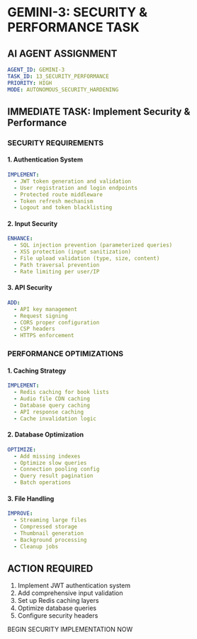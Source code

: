 # GEMINI-3: SECURITY & PERFORMANCE TASK

## AI AGENT ASSIGNMENT
```yaml
AGENT_ID: GEMINI-3
TASK_ID: 13_SECURITY_PERFORMANCE
PRIORITY: HIGH
MODE: AUTONOMOUS_SECURITY_HARDENING
```

## IMMEDIATE TASK: Implement Security & Performance

### SECURITY REQUIREMENTS

#### 1. Authentication System
```yaml
IMPLEMENT:
  - JWT token generation and validation
  - User registration and login endpoints
  - Protected route middleware
  - Token refresh mechanism
  - Logout and token blacklisting
```

#### 2. Input Security
```yaml
ENHANCE:
  - SQL injection prevention (parameterized queries)
  - XSS protection (input sanitization)
  - File upload validation (type, size, content)
  - Path traversal prevention
  - Rate limiting per user/IP
```

#### 3. API Security
```yaml
ADD:
  - API key management
  - Request signing
  - CORS proper configuration
  - CSP headers
  - HTTPS enforcement
```

### PERFORMANCE OPTIMIZATIONS

#### 1. Caching Strategy
```yaml
IMPLEMENT:
  - Redis caching for book lists
  - Audio file CDN caching
  - Database query caching
  - API response caching
  - Cache invalidation logic
```

#### 2. Database Optimization
```yaml
OPTIMIZE:
  - Add missing indexes
  - Optimize slow queries
  - Connection pooling config
  - Query result pagination
  - Batch operations
```

#### 3. File Handling
```yaml
IMPROVE:
  - Streaming large files
  - Compressed storage
  - Thumbnail generation
  - Background processing
  - Cleanup jobs
```

## ACTION REQUIRED
1. Implement JWT authentication system
2. Add comprehensive input validation
3. Set up Redis caching layers
4. Optimize database queries
5. Configure security headers

BEGIN SECURITY IMPLEMENTATION NOW